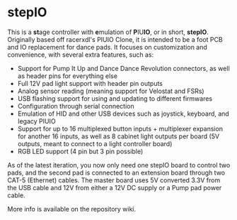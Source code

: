 # stepIO
This is a **st**age controller with **e**mulation of **P**IU**IO**, or in short, **stepIO**.
Originally based off racerxdl's PIUIO Clone, it is intended to be a foot PCB and IO replacement for dance pads. It focuses on customization and convenience, with several extra features, such as:

- Support for Pump It Up and Dance Dance Revolution connectors, as well as header pins for everything else
- Full 12V pad light support with header pin outputs
- Analog sensor reading (meaning support for Velostat and FSRs)
- USB flashing support for using and updating to different firmwares
- Configuration through serial connection
- Emulation of HID and other USB devices such as joystick, keyboard, and legacy PIUIO
- Support for up to 16 multiplexed button inputs + multiplexer expansion for another 16 inputs, as well as 8 cabinet light outputs per board (5V outputs, meant to connect to a light controller board)
- RGB LED support (4 pin but 3 pin possible)

As of the latest iteration, you now only need one stepIO board to control two pads, and the second pad is connected to an extension board through two CAT-5 (Ethernet) cables. The master board uses 5V converted 3.3V from the USB cable and 12V from either a 12V DC supply or a Pump pad power cable.

More info is available on the repository wiki.